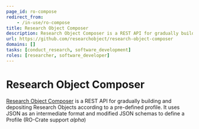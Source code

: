 ```yaml
---
page_id: ro-compose
redirect_from:
    - /in-use/ro-compose
title: Research Object Composer
description: Research Object Composer is a REST API for gradually building and depositing Research Objects according to a pre-defined profile. 
url: https://github.com/researchobject/research-object-composer
domains: []
tasks: [conduct_research, software_development]
roles: [researcher, software_developer]
---
```


# Research Object Composer

[Research Object Composer](https://github.com/researchobject/research-object-composer) is a REST API for gradually building and depositing Research Objects according to a pre-defined profile. It uses JSON as an intermediate format and modified JSON schemas to define a Profile (RO-Crate support _alpha_)
